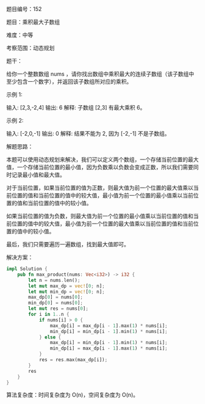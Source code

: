 题目编号：152

题目：乘积最大子数组

难度：中等

考察范围：动态规划

题干：

给你一个整数数组 nums ，请你找出数组中乘积最大的连续子数组（该子数组中至少包含一个数字），并返回该子数组所对应的乘积。

示例 1:

输入: [2,3,-2,4]
输出: 6
解释: 子数组 [2,3] 有最大乘积 6。

示例 2:

输入: [-2,0,-1]
输出: 0
解释: 结果不能为 2, 因为 [-2,-1] 不是子数组。

解题思路：

本题可以使用动态规划来解决，我们可以定义两个数组，一个存储当前位置的最大值，一个存储当前位置的最小值，因为负数乘以负数会变成正数，所以我们需要同时记录最小值和最大值。

对于当前位置，如果当前位置的值为正数，则最大值为前一个位置的最大值乘以当前位置的值和当前位置的值中的较大值，最小值为前一个位置的最小值乘以当前位置的值和当前位置的值中的较小值。

如果当前位置的值为负数，则最大值为前一个位置的最小值乘以当前位置的值和当前位置的值中的较大值，最小值为前一个位置的最大值乘以当前位置的值和当前位置的值中的较小值。

最后，我们只需要遍历一遍数组，找到最大值即可。

解决方案：

```rust
impl Solution {
    pub fn max_product(nums: Vec<i32>) -> i32 {
        let n = nums.len();
        let mut max_dp = vec![0; n];
        let mut min_dp = vec![0; n];
        max_dp[0] = nums[0];
        min_dp[0] = nums[0];
        let mut res = nums[0];
        for i in 1..n {
            if nums[i] > 0 {
                max_dp[i] = max_dp[i - 1].max(1) * nums[i];
                min_dp[i] = min_dp[i - 1].min(1) * nums[i];
            } else {
                max_dp[i] = min_dp[i - 1].min(1) * nums[i];
                min_dp[i] = max_dp[i - 1].max(1) * nums[i];
            }
            res = res.max(max_dp[i]);
        }
        res
    }
}
```

算法复杂度：时间复杂度为 O(n)，空间复杂度为 O(n)。